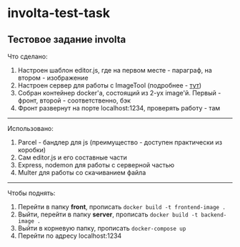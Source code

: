# involta-test-task
Тестовое задание involta
---------------------------------------------------
Что сделано:
1. Настроен шаблон editor.js, где на первом месте - параграф, на втором - изображение
2. Настроен сервер для работы с ImageTool (подробнее - [тут](https://github.com/editor-js/image#backend-response-format))
3. Собран контейнер docker'a, состоящий из 2-ух image'й. Первый - фронт, второй - соответственно, бэк
4. Фронт развернут на порте localhost:1234, проверять работу - там
----------------------------------------------------
Использовано:
1. Parcel - бандлер для js (преимущество - доступен практически из коробки)
2. Сам editor.js и его составные части
3. Express, nodemon для работы с серверной частью
4. Multer для работы со скачиванием файла
----------------------------------------------------
Чтобы поднять:
1. Перейти в папку **front**, прописать `docker build -t frontend-image .`
2. Выйти, перейти в папку **server**, прописать `docker build -t backend-image .`
3. Выйти в корневую папку, прописать `docker-compose up`
4. Перейти по адресу localhost:1234
